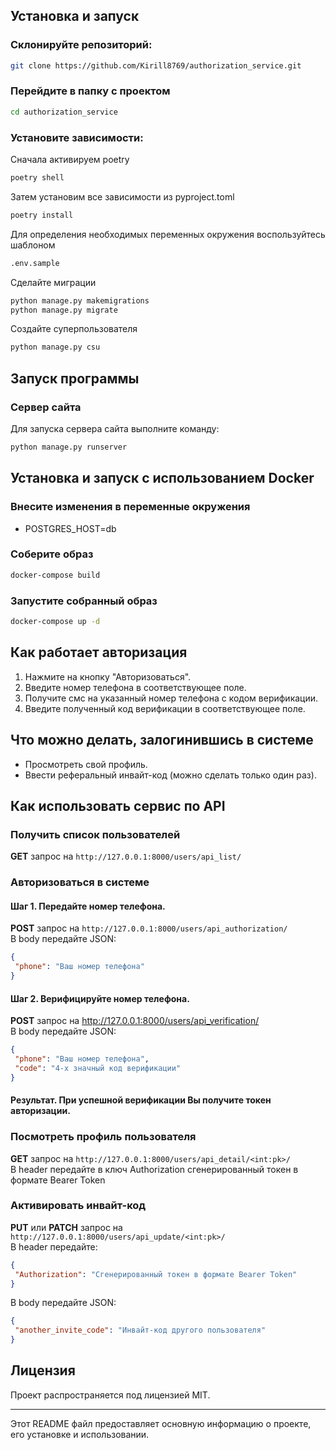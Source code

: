 ## Установка и запуск

### Склонируйте репозиторий:

```bash
git clone https://github.com/Kirill8769/authorization_service.git
```

### Перейдите в папку с проектом

```bash
cd authorization_service
```

### Установите зависимости:

Сначала активируем poetry
```bash
poetry shell
```

Затем установим все зависимости из pyproject.toml
```bash
poetry install
```

Для определения необходимых переменных окружения воспользуйтесь шаблоном
```bash
.env.sample
```

Сделайте миграции
```bash
python manage.py makemigrations
python manage.py migrate
```

Создайте суперпользователя
```bash
python manage.py csu
```

## Запуск программы

### Сервер сайта
Для запуска сервера сайта выполните команду:
```bash
python manage.py runserver
```

## Установка и запуск с использованием Docker

### Внесите изменения в переменные окружения
- POSTGRES_HOST=db

### Соберите образ
```bash
docker-compose build
```

### Запустите собранный образ
```bash
docker-compose up -d
```

## Как работает авторизация
1. Нажмите на кнопку "Авторизоваться".
2. Введите номер телефона в соответствующее поле.
3. Получите смс на указанный номер телефона с кодом верификации.
4. Введите полученный код верификации в соответствующее поле.

## Что можно делать, залогинившись в системе
- Просмотреть свой профиль.
- Ввести реферальный инвайт-код (можно сделать только один раз).

## Как использовать сервис по API

### Получить список пользователей

**GET** запрос на `http://127.0.0.1:8000/users/api_list/`

### Авторизоваться в системе

#### Шаг 1. Передайте номер телефона.  
**POST** запрос на `http://127.0.0.1:8000/users/api_authorization/`  
В body передайте JSON:
```json
{
 "phone": "Ваш номер телефона"
}
```

#### Шаг 2. Верифицируйте номер телефона.  
**POST** запрос на http://127.0.0.1:8000/users/api_verification/  
В body передайте JSON:
```json
{
 "phone": "Ваш номер телефона",
 "code": "4-х значный код верификации"
}
```

#### Результат. При успешной верификации Вы получите токен авторизации.

### Посмотреть профиль пользователя

**GET** запрос на `http://127.0.0.1:8000/users/api_detail/<int:pk>/`  
В header передайте в ключ Authorization сгенерированный токен в формате Bearer Token

### Активировать инвайт-код

**PUT** или **PATCH** запрос на `http://127.0.0.1:8000/users/api_update/<int:pk>/`  
В header передайте: 
```json
{
 "Authorization": "Сгенерированный токен в формате Bearer Token"
}
  ```
В body передайте JSON:
```json
{
 "another_invite_code": "Инвайт-код другого пользователя"
}
```

## Лицензия

Проект распространяется под лицензией MIT.

---

Этот README файл предоставляет основную информацию о проекте, его установке и использовании.